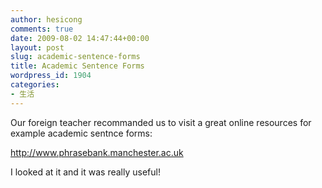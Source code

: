 ```yaml
---
author: hesicong
comments: true
date: 2009-08-02 14:47:44+00:00
layout: post
slug: academic-sentence-forms
title: Academic Sentence Forms
wordpress_id: 1904
categories:
- 生活
---
```


Our foreign teacher recommanded us to visit a great online resources for example academic sentnce forms:

http://www.phrasebank.manchester.ac.uk

I looked at it and it was really useful!
